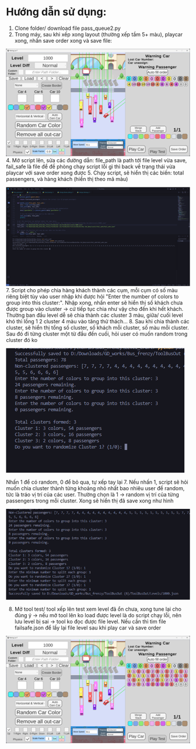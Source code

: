 # Hướng dẫn sử dụng:

1. Clone folder/ download file pass_queue2.py
2. Trong máy, sau khi xếp xong layout (thường xếp tầm 5+ màu), playcar xong, nhấn save order xong và save file:

![Xếp level](Images/playcar.png)
4. Mở script lên, sửa các đường dẫn: file_path là path tới file level vừa save, fail_safe là file để đề phòng chạy script lỗi gì thì back về trạng thái vừa playcar với save order xong được
5. Chạy script, sẽ hiển thị các biến: total passengers, và hàng khách (hiển thị theo mã màu)

![Xếp level](Images/run_file.png)
7. Script cho phép chia hàng khách thành các cụm, mỗi cụm có số màu riêng biệt tùy vào user nhập khi được hỏi "Enter the number of colors to group into this cluster:". Nhập xong, nhấn enter sẽ hiển thị số khách chưa được group vào cluster -> cứ tiếp tục chia như vậy cho đến khi hết khách. Thường ban đầu level dễ sẽ chia thành các cluster 3 màu, giữa/ cuối level khó thì lồng 1 2 cluster 4 màu vào tăng thử thách...
8. Sau khi chia thành các cluster, sẽ hiển thị tổng số cluster, số khách mỗi cluster, số màu mỗi cluster. Sau đó đi từng cluster một từ đầu đến cuối, hỏi user có muốn random trong cluster đó ko

![Xếp level](Images/almost_done.png)

Nhấn 1 để có random, 0 để bỏ qua, tự xếp tay lại
7. Nếu nhấn 1, script sẽ hỏi muốn chia cluster thành từng khoảng nhỏ nhất bao nhiêu user để random, tức là tráo vị trí của các user. Thường chọn là 1 -> random vị trí của từng passengers trong mỗi cluster. Xong sẽ hiển thị đã save xong như hình

![Xếp level](Images/done.png)

8. Mở tool test/ tool xếp lên test xem level đã ổn chưa, xong tune lại cho đúng ý -> nếu mở tool lên ko load được level là do script chạy lỗi, nên lưu level bị sai -> tool ko đọc được file level. Nếu cần thì tìm file failsafe.json để lấy lại file level sau khi play car và save order
   
![Xếp level](Images/weregood.png)
